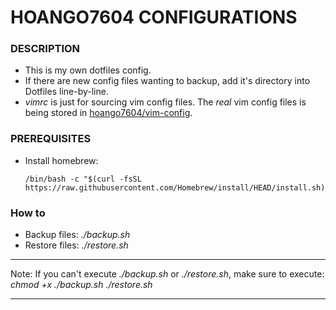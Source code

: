 # HOANGO7604 CONFIGURATIONS

### DESCRIPTION
- This is my own dotfiles config.
- If there are new config files wanting to backup, add it's directory into Dotfiles line-by-line.
- *vimrc* is just for sourcing vim config files. The *real* vim config files is being stored in [hoango7604/vim-config](https://github.com/hoango7604/vim-config).

### PREREQUISITES
- Install homebrew:
    ```
    /bin/bash -c "$(curl -fsSL https://raw.githubusercontent.com/Homebrew/install/HEAD/install.sh)"
    ```

### How to
- Backup files: *./backup.sh*
- Restore files: *./restore.sh*
___
Note: If you can't execute *./backup.sh* or *./restore.sh*, make sure to execute: *chmod +x ./backup.sh ./restore.sh*
___
